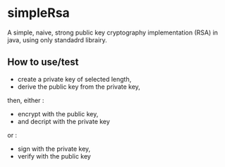 # simpleRsa
A simple, naive,  strong public key cryptography implementation (RSA) in java, using only standadrd librairy.

## How to use/test

* create a private key of selected length,
* derive the public key from the private key,

then, either :
* encrypt with the public key, 
* and decript with the private key

or :
* sign with the private key, 
* verify with the public key